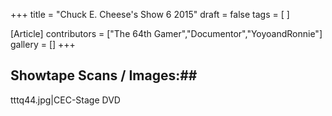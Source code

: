 +++
title = "Chuck E. Cheese's Show 6 2015"
draft = false
tags = [ ]

[Article]
contributors = ["The 64th Gamer","Documentor","YoyoandRonnie"]
gallery = []
+++
## Showtape Scans / Images:## 
<gallery>
tttq44.jpg|CEC-Stage DVD
</gallery>